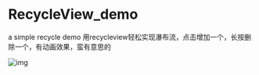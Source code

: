 # RecycleView_demo
a simple recycle demo
用recycleview轻松实现瀑布流，点击增加一个，长按删除一个，有动画效果，蛮有意思的

![img](http://ww1.sinaimg.cn/mw690/80b7efb6gw1exj90z7w8qj20dc0m80t2.jpg)
